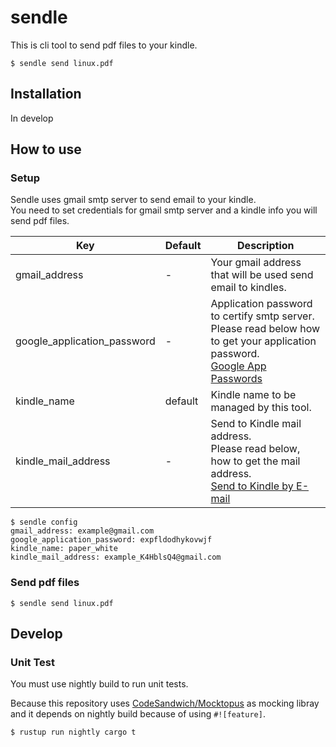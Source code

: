 # sendle

This is cli tool to send pdf files to your kindle.

```
$ sendle send linux.pdf
```

## Installation

In develop

## How to use

### Setup

Sendle uses gmail smtp server to send email to your kindle.  
You need to set credentials for gmail smtp server and a kindle info you will send pdf files.

| Key                         | Default | Description                                                                                                                                           |
|-----------------------------|---------|-------------------------------------------------------------------------------------------------------------------------------------------------------|
| gmail_address               | -       | Your gmail address that will be used send email to kindles.                                                                                           |
| google_application_password | -       | Application password to certify smtp server.<br>Please read below how to get your application password. <br> [Google App Passwords](https://support.google.com/mail/answer/185833?hl=en)                                           |
| kindle_name                 | default | Kindle name to be managed by this tool.                                                                                                               |
| kindle_mail_address         | -       | Send to Kindle mail address. <br> Please read below, how to get the mail address. <br> [Send to Kindle by E-mail](https://www.amazon.com/gp/sendtokindle/email) |

```
$ sendle config
gmail_address: example@gmail.com
google_application_password: expfldodhykovwjf
kindle_name: paper_white
kindle_mail_address: example_K4HblsQ4@gmail.com
```

### Send pdf files

```
$ sendle send linux.pdf
```

## Develop

### Unit Test
You must use nightly build to run unit tests.

Because this repository uses [CodeSandwich/Mocktopus](https://github.com/CodeSandwich/Mocktopus) as mocking libray and it depends on nightly build because of using `#![feature]`.

```
$ rustup run nightly cargo t
```
